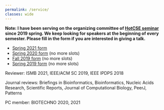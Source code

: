 ```yaml
---
permalink: /service/
classes: wide
---
```

**Note: I have been serving on the organizing committee of [HotCSE seminar](http://hotcse.gatech.edu) since 2019 spring. We keep looking for speakers at the beginning of every semester. Please fill in the form if you are interested in giving a talk.**
* [Spring 2021 form](https://forms.gle/4e1GRBZdNjY28Yfo6)
* [Spring 2020 form](https://forms.gle/J8QM9ZdTtyAdDHEB6) (no more slots)
* [Fall 2019 form]() (no more slots)
* [Spring 2019 form]() (no more slots)


Reviewer: ISMB 2021, IEEE/ACM SC 2019, IEEE IPDPS 2018

Journal reviews: Briefings in Bioinformatics, Bioinformatics, Nucleic Acids Research, Scientific Reports, Journal of Computational Biology, PeerJ, Patterns

PC member: BIOTECHNO 2020, 2021
